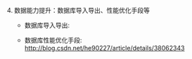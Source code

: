 4. 数据能力提升：数据库导入导出、性能优化手段等

   - 数据库导入导出: 


   - 数据库性能优化手段: http://blog.csdn.net/he90227/article/details/38062343

